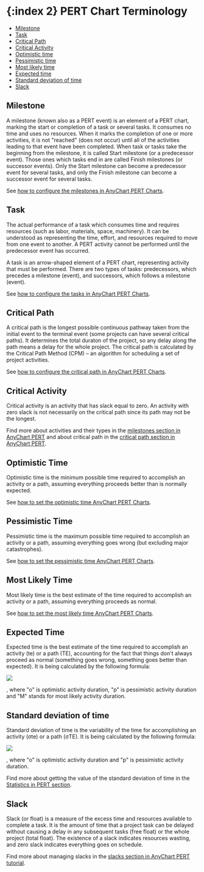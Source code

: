 {:index 2}
PERT Chart Terminology
===========

* [Milestone](#milestone)
* [Task](#task)
* [Critical Path](#critical_path)
* [Critical Activity](#critical_activity)
* [Optimistic time](#optimistic_time)
* [Pessimistic time](#pessimistic_time)
* [Most likely time](#most_likely_time)
* [Expected time](#expected_time)
* [Standard deviation of time](#standard_deviation_of_time)
* [Slack](#slack)

## Milestone

A milestone (known also as a PERT event) is an element of a PERT chart, marking the start or completion of a task or several tasks. It consumes no time and uses no resources. When it marks the completion of one or more activities, it is not "reached" (does not occur) until all of the activities leading to that event have been completed. When task or tasks take the beginning from the milestone, it is called Start milestone (or a predecessor event). Those ones which tasks end in are called Finish milestones (or successor events). Only the Start milestone can become a predecessor event for several tasks, and only the Finish milestone can become a successor event for several tasks.

See [how to configure the milestones in AnyChart PERT Charts](Pert_Chart#milestones).

## Task

The actual performance of a task which consumes time and requires resources (such as labor, materials, space, machinery). It can be understood as representing the time, effort, and resources required to move from one event to another. A PERT activity cannot be performed until the predecessor event has occurred.

A task is an arrow-shaped element of a PERT chart, representing activity that must be performed. There are two types of tasks: predecessors, which precedes a milestone (event), and successors, which follows a milestone (event). 

See [how to configure the tasks in AnyChart PERT Charts](Pert_Chart#tasks).

## Critical Path

A critical path is the longest possible continuous pathway taken from the initial event to the terminal event (some projects can have several critical paths). It determines the total duraton of the project, so any delay along the path means a delay for the whole project. The critical path is calculated by the Critical Path Method (CPM) – an algorithm for scheduling a set of project activities.

See [how to configure the critical path in AnyChart PERT Charts](Pert_Chart#critical_path).

## Critical Activity

Critical activity is an activity that has slack equal to zero. An activity with zero slack is not necessarily on the critical path since its path may not be the longest.

Find more about activities and their types in the [milestones section in AnyChart PERT](Pert_Chart#milestones) and about critical path in the [critical path section in AnyChart PERT](Pert_Chart#critical_path).

## Optimistic Time

Optimistic time is the minimum possible time required to accomplish an activity or a path, assuming everything proceeds better than is normally expected.

See [how to set the optimistic time AnyChart PERT Charts](Data#time_estimates).

## Pessimistic Time

Pessimistic time is the maximum possible time required to accomplish an activity or a path, assuming everything goes wrong (but excluding major catastrophes).

See [how to set the pessimistic time AnyChart PERT Charts](Data#time_estimates).

## Most Likely Time

Most likely time is the best estimate of the time required to accomplish an activity or a path, assuming everything proceeds as normal.

See [how to set the most likely time AnyChart PERT Charts](Data#time_estimates).

## Expected Time

Expected time is the best estimate of the time required to accomplish an activity (te) or a path (TE), accounting for the fact that things don't always proceed as normal (something goes wrong, something goes better than expected). It is being calculated by the following formula:

<img src="http://static.anychart.com/images/docs/criticalpath.png"/>

, where "o" is optimistic activity duration, "p" is pessimistic activity duration and "M" stands for most likely activity duration.

## Standard deviation of time

Standard deviation of time is the variability of the time for accomplishing an activity (σte) or a path (σTE). It is being calculated by the following formula:

<img src="http://static.anychart.com/images/docs/standardeviation.png"/>

, where "o" is optimistic activity duration and "p" is pessimistic activity duration.

Find more about getting the value of the standard deviation of time in the [Statistics in PERT section](Pert_Chart#statistics).

## Slack

Slack (or float) is a measure of the excess time and resources available to complete a task. It is the amount of time that a project task can be delayed without causing a delay in any subsequent tasks (free float) or the whole project (total float). The existence of a slack indicates resources wasting, and zero slack indicates everything goes on schedule.

Find more about managing slacks in the [slacks section in AnyChart PERT tutorial](Pert_Chart#slacks).